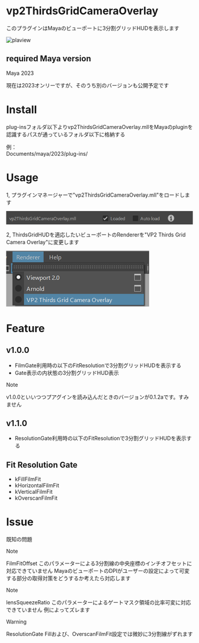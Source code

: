 # vp2ThirdsGridCameraOverlay
このプラグインはMayaのビューポートに3分割グリッドHUDを表示します

![plaview](/images/cameraoverlay_02.gif)

## required Maya version
Maya 2023

現在は2023オンリーですが、そのうち別のバージョンも公開予定です

# Install
plug-insフォルダ以下よりvp2ThirdsGridCameraOverlay.mllをMayaのpluginを認識するパスが通っているフォルダ以下に格納する

例：\
Documents/maya/2023/plug-ins/

# Usage
1, プラグインマネージャーで"vp2ThirdsGridCameraOverlay.mll"をロードします

![image01.png](/images/image01.png)

2, ThirdsGridHUDを適応したいビューポートのRendererを"VP2 Thirds Grid Camera Overlay"に変更します

![image02.png](/images/image02.png)

# Feature
## v1.0.0
* FilmGate利用時の以下のFitResolutionで3分割グリッドHUDを表示する
* Gate表示の内状態の3分割グリッドHUD表示

> [!NOTE]
> v1.0.0といいつつプアグインを読み込んだときのバージョンが0.1.2aです。すみません

## v1.1.0
* ResolutionGate利用時の以下のFitResolutionで3分割グリッドHUDを表示する

## Fit Resolution Gate
* kFillFilmFit
* kHorizontalFilmFit
* kVerticalFilmFit
* kOverscanFilmFit

# Issue
既知の問題

> [!NOTE]
> FilmFitOffset
> このパラメーターによる3分割線の中央座標のインチオフセットに対応できていません
> MayaのビューポートのDPIがユーザーの設定によって可変する部分の取得対策をどうするか考えたら対応します

> [!NOTE]
> lensSqueezeRatio
> このパラメーターによるゲートマスク領域の比率可変に対応できていません
> 例によってズレます

> [!WARNING]
> ResolutionGate
> Fillおよび、OverscanFilmFit設定では微妙に3分割線がずれます
